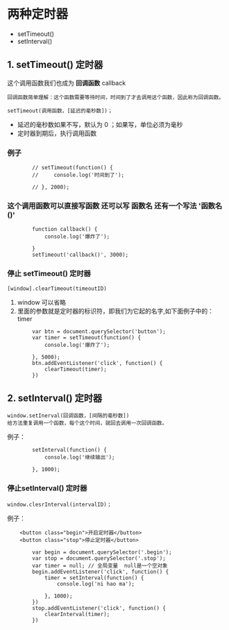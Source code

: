 # 两种定时器

-  setTimeout()
-  setInterval()

## 1. setTimeout() 定时器

这个调用函数我们也成为 **回调函数** callback

```
回调函数简单理解：这个函数需要等待时间，时间到了才去调用这个函数，因此称为回调函数。
```



```
setTimeout(调用函数，[延迟的毫秒数])；
```

- 延迟的毫秒数如果不写，默认为 0 ；如果写，单位必须为毫秒
- 定时器到期后，执行调用函数

### 例子

```
        // setTimeout(function() {
        //     console.log('时间到了');

        // }, 2000);

```

### 这个调用函数可以直接写函数 还可以写 函数名 还有一个写法 '函数名()'

```
        function callback() {
            console.log('爆炸了');

        }
		setTimeout('callback()', 3000);
```



### 停止 setTimeout() 定时器

```
[window].clearTimeout(timeoutID)
```

1. window 可以省略
2. 里面的参数就是定时器的标识符，即我们为它起的名字,如下面例子中的：timer

```
        var btn = document.querySelector('button');
        var timer = setTimeout(function() {
            console.log('爆炸了');

        }, 5000);
        btn.addEventListener('click', function() {
            clearTimeout(timer);
        })

```

## 2. setInterval() 定时器

```
window.setInerval(回调函数，[间隔的毫秒数])
给方法重复调用一个函数，每个这个时间，就回去调用一次回调函数。
```

例子：

```
        setInterval(function() {
            console.log('继续输出');

        }, 1000);

```

### 停止setInterval() 定时器

```
window.clesrInterval(intervalID)；
```

例子：

```
    <button class="begin">开启定时器</button>
    <button class="stop">停止定时器</button>

```

```
        var begin = document.querySelector('.begin');
        var stop = document.querySelector('.stop');
        var timer = null; // 全局变量  null是一个空对象
        begin.addEventListener('click', function() {
            timer = setInterval(function() {
                console.log('ni hao ma');

            }, 1000);
        })
        stop.addEventListener('click', function() {
            clearInterval(timer);
        })

```

